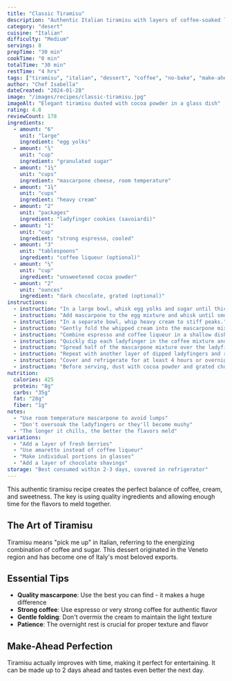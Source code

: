 ```yaml
---
title: "Classic Tiramisu"
description: "Authentic Italian tiramisu with layers of coffee-soaked ladyfingers and creamy mascarpone"
category: "desert"
cuisine: "Italian"
difficulty: "Medium"
servings: 8
prepTime: "30 min"
cookTime: "0 min"
totalTime: "30 min"
restTime: "4 hrs"
tags: ["tiramisu", "italian", "dessert", "coffee", "no-bake", "make-ahead"]
author: "Chef Isabella"
dateCreated: "2024-01-28"
image: "/images/recipes/classic-tiramisu.jpg"
imageAlt: "Elegant tiramisu dusted with cocoa powder in a glass dish"
rating: 4.8
reviewCount: 178
ingredients:
  - amount: "6"
    unit: "large"
    ingredient: "egg yolks"
  - amount: "¾"
    unit: "cup"
    ingredient: "granulated sugar"
  - amount: "1¼"
    unit: "cups"
    ingredient: "mascarpone cheese, room temperature"
  - amount: "1¾"
    unit: "cups"
    ingredient: "heavy cream"
  - amount: "2"
    unit: "packages"
    ingredient: "ladyfinger cookies (savoiardi)"
  - amount: "1"
    unit: "cup"
    ingredient: "strong espresso, cooled"
  - amount: "3"
    unit: "tablespoons"
    ingredient: "coffee liqueur (optional)"
  - amount: "¼"
    unit: "cup"
    ingredient: "unsweetened cocoa powder"
  - amount: "2"
    unit: "ounces"
    ingredient: "dark chocolate, grated (optional)"
instructions:
  - instruction: "In a large bowl, whisk egg yolks and sugar until thick and pale, about 5 minutes."
  - instruction: "Add mascarpone to the egg mixture and whisk until smooth and combined."
  - instruction: "In a separate bowl, whip heavy cream to stiff peaks."
  - instruction: "Gently fold the whipped cream into the mascarpone mixture in three additions."
  - instruction: "Combine espresso and coffee liqueur in a shallow dish."
  - instruction: "Quickly dip each ladyfinger in the coffee mixture and arrange in a single layer in a 9x13 dish."
  - instruction: "Spread half of the mascarpone mixture over the ladyfingers."
  - instruction: "Repeat with another layer of dipped ladyfingers and remaining mascarpone mixture."
  - instruction: "Cover and refrigerate for at least 4 hours or overnight."
  - instruction: "Before serving, dust with cocoa powder and grated chocolate if using."
nutrition:
  calories: 425
  protein: "8g"
  carbs: "35g"
  fat: "28g"
  fiber: "1g"
notes:
  - "Use room temperature mascarpone to avoid lumps"
  - "Don't oversoak the ladyfingers or they'll become mushy"
  - "The longer it chills, the better the flavors meld"
variations:
  - "Add a layer of fresh berries"
  - "Use amaretto instead of coffee liqueur"
  - "Make individual portions in glasses"
  - "Add a layer of chocolate shavings"
storage: "Best consumed within 2-3 days, covered in refrigerator"
---
```


This authentic tiramisu recipe creates the perfect balance of coffee, cream, and sweetness. The key is using quality ingredients and allowing enough time for the flavors to meld together.

## The Art of Tiramisu

Tiramisu means "pick me up" in Italian, referring to the energizing combination of coffee and sugar. This dessert originated in the Veneto region and has become one of Italy's most beloved exports.

## Essential Tips

- **Quality mascarpone**: Use the best you can find - it makes a huge difference
- **Strong coffee**: Use espresso or very strong coffee for authentic flavor
- **Gentle folding**: Don't overmix the cream to maintain the light texture
- **Patience**: The overnight rest is crucial for proper texture and flavor

## Make-Ahead Perfection

Tiramisu actually improves with time, making it perfect for entertaining. It can be made up to 2 days ahead and tastes even better the next day.
